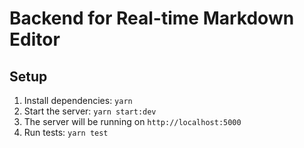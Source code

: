 # Backend for Real-time Markdown Editor

## Setup

1. Install dependencies: `yarn`
2. Start the server: `yarn start:dev`
3. The server will be running on `http://localhost:5000`
4. Run tests: `yarn test`
